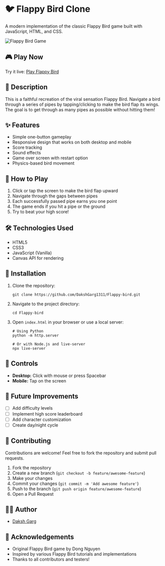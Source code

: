 # 🐦 Flappy Bird Clone

A modern implementation of the classic Flappy Bird game built with JavaScript, HTML, and CSS.

![Flappy Bird Game](https://i.imgur.com/4SWBdWk.png)

## 🎮 Play Now

Try it live: [Play Flappy Bird](https://dakshgarg1311.github.io/Flappy-bird/)

## 📝 Description

This is a faithful recreation of the viral sensation Flappy Bird. Navigate a bird through a series of pipes by tapping/clicking to make the bird flap its wings. The goal is to get through as many pipes as possible without hitting them!

## ✨ Features

- Simple one-button gameplay
- Responsive design that works on both desktop and mobile
- Score tracking
- Sound effects
- Game over screen with restart option
- Physics-based bird movement

## 🚀 How to Play

1. Click or tap the screen to make the bird flap upward
2. Navigate through the gaps between pipes
3. Each successfully passed pipe earns you one point
4. The game ends if you hit a pipe or the ground
5. Try to beat your high score!

## 🛠️ Technologies Used

- HTML5
- CSS3
- JavaScript (Vanilla)
- Canvas API for rendering

## 🔧 Installation

1. Clone the repository:
   ```
   git clone https://github.com/DakshGarg1311/Flappy-bird.git
   ```

2. Navigate to the project directory:
   ```
   cd Flappy-bird
   ```

3. Open `index.html` in your browser or use a local server:
   ```
   # Using Python
   python -m http.server
   
   # Or with Node.js and live-server
   npx live-server
   ```

## 📱 Controls

- **Desktop:** Click with mouse or press Spacebar
- **Mobile:** Tap on the screen

## 🎯 Future Improvements

- [ ] Add difficulty levels
- [ ] Implement high score leaderboard
- [ ] Add character customization
- [ ] Create day/night cycle

## 🤝 Contributing

Contributions are welcome! Feel free to fork the repository and submit pull requests.

1. Fork the repository
2. Create a new branch (`git checkout -b feature/awesome-feature`)
3. Make your changes
4. Commit your changes (`git commit -m 'Add awesome feature'`)
5. Push to the branch (`git push origin feature/awesome-feature`)
6. Open a Pull Request

## 👨‍💻 Author

- [Daksh Garg](https://github.com/DakshGarg1311)

## 🙏 Acknowledgements

- Original Flappy Bird game by Dong Nguyen
- Inspired by various Flappy Bird tutorials and implementations
- Thanks to all contributors and testers!
